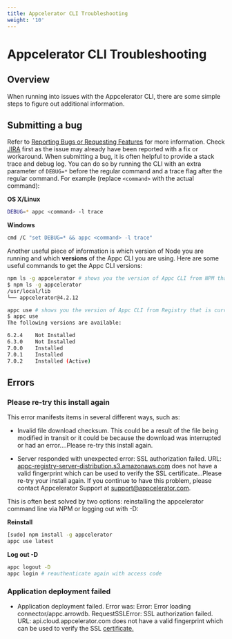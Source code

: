 ```yaml
---
title: Appcelerator CLI Troubleshooting
weight: '10'
---
```


# Appcelerator CLI Troubleshooting

## Overview

When running into issues with the Appcelerator CLI, there are some simple steps to figure out additional information.

## Submitting a bug

Refer to [Reporting Bugs or Requesting Features](/guide/Axway_Appcelerator_Studio/Axway_Appcelerator_Studio_Guide/Studio_Troubleshooting/Reporting_Bugs_or_Requesting_Features/) for more information. Check [JIRA](https://jira.appcelerator.org/projects/CLI/issues) first as the issue may already have been reported with a fix or workaround. When submitting a bug, it is often helpful to provide a stack trace and debug log. You can do so by running the CLI with an extra parameter of `DEBUG=*` before the regular command and a trace flag after the regular command. For example (replace `<command>` with the actual command):

**OS X/Linux**

```bash
DEBUG=* appc <command> -l trace
```

**Windows**

```bash
cmd /C "set DEBUG=* && appc <command> -l trace"
```

Another useful piece of information is which version of Node you are running and which **versions** of the Appc CLI you are using. Here are some useful commands to get the Appc CLI versions:

```bash
npm ls -g appcelerator # shows you the version of Appc CLI from NPM that is currently installed
$ npm ls -g appcelerator
/usr/local/lib
└── appcelerator@4.2.12

appc use # shows you the version of Appc CLI from Registry that is currently selected and installed
$ appc use
The following versions are available:

6.2.4    Not Installed
6.3.0    Not Installed
7.0.0    Installed
7.0.1    Installed
7.0.2    Installed (Active)
```

## Errors

### Please re-try this install again

This error manifests items in several different ways, such as:

* Invalid file download checksum. This could be a result of the file being modified in transit or it could be because the download was interrupted or had an error....Please re-try this install again.

* Server responded with unexpected error: SSL authorization failed. URL: [appc-registry-server-distribution.s3.amazonaws.com](http://appc-registry-server-distribution.s3.amazonaws.com/) does not have a valid fingerprint which can be used to verify the SSL certificate...Please re-try your install again. If you continue to have this problem, please contact Appcelerator Support at support@appcelerator.com.

This is often best solved by two options: reinstalling the appcelerator command line via NPM or logging out with -D:

**Reinstall**

```bash
[sudo] npm install -g appcelerator
appc use latest
```

**Log out -D**

```bash
appc logout -D
appc login # reauthenticate again with access code
```

### Application deployment failed

* Application deployment failed. Error was: Error: Error loading connector/appc.arrowdb. RequestSSLError: SSL authorization failed. URL: api.cloud.appcelerator.com does not have a valid fingerprint which can be used to verify the SSL [certificate.](http://certificate.at/)
